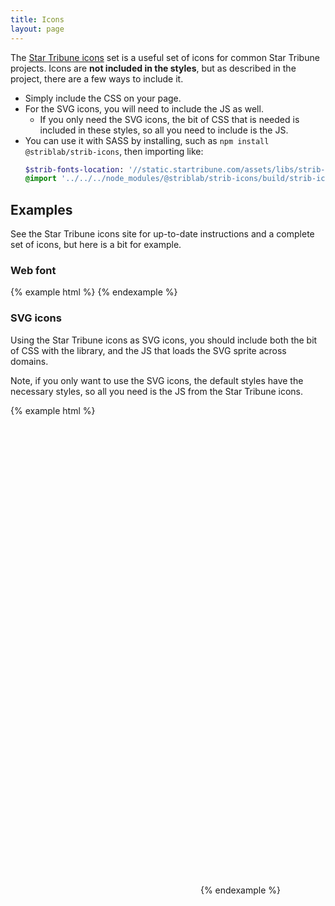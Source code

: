 ```yaml
---
title: Icons
layout: page
---
```


The [Star Tribune icons](https://striblab.github.io/strib-icons/) set is a useful set of icons for common Star Tribune projects.  Icons are **not included in the styles**, but as described in the project, there are a few ways to include it.

* Simply include the CSS on your page.
* For the SVG icons, you will need to include the JS as well.
    * If you only need the SVG icons, the bit of CSS that is needed is included in these styles, so all you need to include is the JS.
* You can use it with SASS by installing, such as `npm install @striblab/strib-icons`, then importing like:
  ```sass
  $strib-fonts-location: '//static.startribune.com/assets/libs/strib-icons/0.0.8/';
  @import '../../../node_modules/@striblab/strib-icons/build/strib-icons.scss';
  ```

## Examples

See the Star Tribune icons site for up-to-date instructions and a complete set of icons, but here is a bit for example.

### Web font

{% example html %}
<i class="strib-icon strib-home"></i>
<i class="strib-icon strib-phone-landline"></i>
<i class="strib-icon strib-social-facebook-circle"></i>
<i class="strib-icon strib-social-facebook"></i>
{% endexample %}

### SVG icons

Using the Star Tribune icons as SVG icons, you should include both the bit of CSS with the library, and the JS that loads the SVG sprite across domains.

Note, if you only want to use the SVG icons, the default styles have the necessary styles, so all you need is the JS from the Star Tribune icons.

{% example html %}
<script src="//static.startribune.com/assets/libs/strib-icons/0.0.8/strib-icons.js"></script>

<svg class="strib-icon-svg">
  <use xlink:href="#strib-home"></use>
</svg>

<svg class="strib-icon-svg">
  <use xlink:href="#strib-phone-landline"></use>
</svg>

<svg class="strib-icon-svg">
  <use xlink:href="#strib-social-facebook-circle"></use>
</svg>

<svg class="strib-icon-svg">
  <use xlink:href="#strib-data-drop"></use>
</svg>

<svg class="strib-icon-svg">
  <use xlink:href="#strib-strib-star"></use>
</svg>
{% endexample %}
